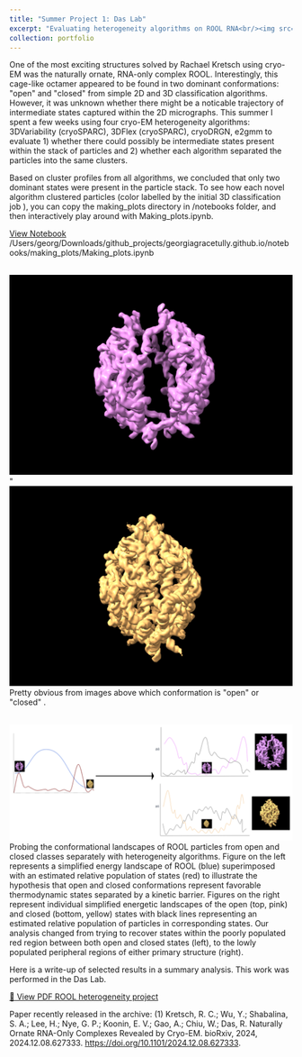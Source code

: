```yaml
---
title: "Summer Project 1: Das Lab"
excerpt: "Evaluating heterogeneity algorithms on ROOL RNA<br/><img src='/images/summer_proj_image.png'>"
collection: portfolio
---
```


One of the most exciting structures solved by Rachael Kretsch using cryo-EM was the naturally ornate, RNA-only complex ROOL. Interestingly, this cage-like octamer appeared to be found in two dominant conformations: "open" and "closed" from simple 2D and 3D classification algorithms. However, it was unknown whether there might be a noticable trajectory of intermediate states captured within the 2D micrographs. This summer I spent a few weeks using four cryo-EM heterogeneity algorithms: 3DVariability (cryoSPARC), 3DFlex (cryoSPARC), cryoDRGN, e2gmm to evaluate 1) whether there could possibly be intermediate states present within the stack of particles and 2) whether each algorithm separated the particles into the same clusters. 

Based on cluster profiles from all algorithms, we concluded that only two dominant states were present in the particle stack. To see how each novel algorithm clustered particles (color labelled by the initial 3D classification job ), you can copy the making_plots directory in /notebooks folder, and then interactively play around with Making_plots.ipynb. 

[View Notebook](https://github.com/georgiagracetully/georgiagracetully.github.io/blob/master/notebooks/making_plots/Making_plots.ipynb)
/Users/georg/Downloads/github_projects/georgiagracetully.github.io/notebooks/making_plots/Making_plots.ipynb

<br/><img src='/images/image9.png'>" <br/><img src='/images/image10.png'>
Pretty obvious from images above which conformation is "open" or "closed" . 

<br/><img src='/images/summer_proj_image.png'>
Probing the conformational landscapes of ROOL particles from open and closed classes separately with heterogeneity algorithms. Figure on the left represents a simplified energy landscape of ROOL (blue) superimposed with an estimated relative population of states (red) to illustrate the hypothesis that open and closed conformations represent favorable thermodynamic states separated by a kinetic barrier. Figures on the right represent individual simplified energetic landscapes of the open (top, pink) and closed (bottom, yellow) states with black lines representing an estimated relative population of particles in corresponding states. Our analysis changed from trying to recover states within the poorly populated red region between both open and closed states (left), to the lowly populated peripheral regions of either primary structure (right).

Here is a write-up of selected results in a summary analysis. This work was performed in the Das Lab. 

[📄 View PDF ROOL heterogeneity project](/files/Tully_Summer_Project_summary.pdf)

Paper recently released in the archive: 
(1)	Kretsch, R. C.; Wu, Y.; Shabalina, S. A.; Lee, H.; Nye, G. P.; Koonin, E. V.; Gao, A.; Chiu, W.; Das, R. Naturally Ornate RNA-Only Complexes Revealed by Cryo-EM. bioRxiv, 2024, 2024.12.08.627333. https://doi.org/10.1101/2024.12.08.627333.
